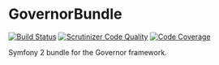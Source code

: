 # GovernorBundle

[![Build Status](https://travis-ci.org/SmartGecko/GovernorBundle.svg?branch=master)](https://travis-ci.org/SmartGecko/GovernorBundle)
[![Scrutinizer Code Quality](https://scrutinizer-ci.com/g/SmartGecko/GovernorBundle/badges/quality-score.png?b=master)](https://scrutinizer-ci.com/g/SmartGecko/GovernorBundle/?branch=master)
[![Code Coverage](https://scrutinizer-ci.com/g/SmartGecko/GovernorBundle/badges/coverage.png?b=master)](https://scrutinizer-ci.com/g/SmartGecko/GovernorBundle/?branch=master)

Symfony 2 bundle for the Governor framework.
